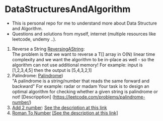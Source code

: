 # DataStructuresAndAlgorithm
- This is personal repo for me to understand more about Data Structure and Algorithm. 
- Questions and solutions from myself, internet (multiple resources like leetcode, undemy ..).
1. Reverse a String [ReversingAString](src/main/java/com/datastructures/array/ReverseAString.java):  
  The problem is that we want to reverse a T[] array in O(N) linear time complexity and we want the algorithm to be in-place as well - so the algorithm can not use additional memory!
  For example: input is [1,2,3,4,5] then the output is [5,4,3,2,1]
2. Palindrome: [Palindrome](src/main/java/com/datastructures/array/Palindrome.java))  
   "A palindrome is a string/number that reads the same forward and backward"
   For example: radar or madam
   Your task is to design an optimal algorithm for checking whether a given string is palindrome or not!
  [Descripption] (https://leetcode.com/problems/palindrome-number/)
3. [Add 2 number](src/main/java/com/datastructures/array/AddTwoNumbers.java): [See the description at this link](https://leetcode.com/problems/add-two-numbers/description/)
4. [Roman To Number](src/main/java/com/datastructures/array/RomanToNumber.java) [ [See the description at this link]](https://leetcode.com/problems/roman-to-integer/)